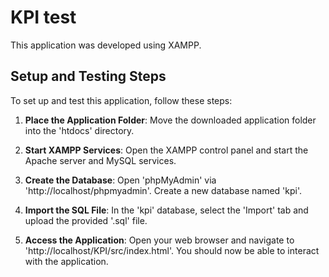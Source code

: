 # KPI test

This application was developed using XAMPP.

## Setup and Testing Steps

To set up and test this application, follow these steps:

1. **Place the Application Folder**: Move the downloaded application folder into the 'htdocs' directory.

2. **Start XAMPP Services**: Open the XAMPP control panel and start the Apache server and MySQL services.

3. **Create the Database**: Open 'phpMyAdmin' via 'http://localhost/phpmyadmin'. Create a new database named 'kpi'.

4. **Import the SQL File**: In the 'kpi' database, select the 'Import' tab and upload the provided '.sql' file.

5. **Access the Application**: Open your web browser and navigate to 'http://localhost/KPI/src/index.html'. You should now be able to interact with the application.


